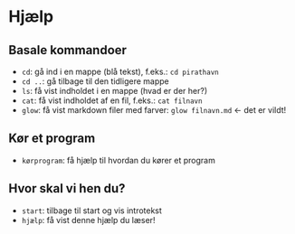 # Hjælp

## Basale kommandoer

 - `cd`: gå ind i en mappe (blå tekst), f.eks.: `cd pirathavn`
 - `cd ..`: gå tilbage til den tidligere mappe
 - `ls`: få vist indholdet i en mappe (hvad er der her?)
 - `cat`: få vist indholdet af en fil, f.eks.: `cat filnavn`
 - `glow`: få vist markdown filer med farver: `glow filnavn.md` <- det er vildt!

## Kør et program
 - `kørprogram`: få hjælp til hvordan du kører et program

 ## Hvor skal vi hen du?
  - `start`: tilbage til start og vis introtekst
  - `hjælp`: få vist denne hjælp du læser!
